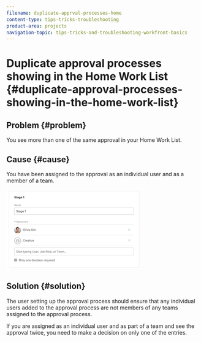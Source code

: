 ```yaml
---
filename: duplicate-apprval-processes-home
content-type: tips-tricks-troubleshooting
product-area: projects
navigation-topic: tips-tricks-and-troubleshooting-workfront-basics
---
```




# Duplicate approval processes showing in the Home Work List {#duplicate-approval-processes-showing-in-the-home-work-list}



## Problem {#problem}

You see more than one of the same approval in your Home Work List.


## Cause {#cause}

You have been assigned to the approval as an individual user and as a member of a team.


![](assets/stages-approval-350x208.png)




## Solution {#solution}

The user setting up the approval process should ensure that any individual users added to the approval process are not members of any teams assigned to the approval process.


If you are assigned as an individual user and as part of a team and see the approval twice, you need to make a decision on only one of the entries.
